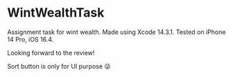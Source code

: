 # WintWealthTask

Assignment task for wint wealth.
Made using Xcode 14.3.1. Tested on iPhone 14 Pro, iOS 16.4.

Looking forward to the review! 

Sort button is only for UI purpose 😜
